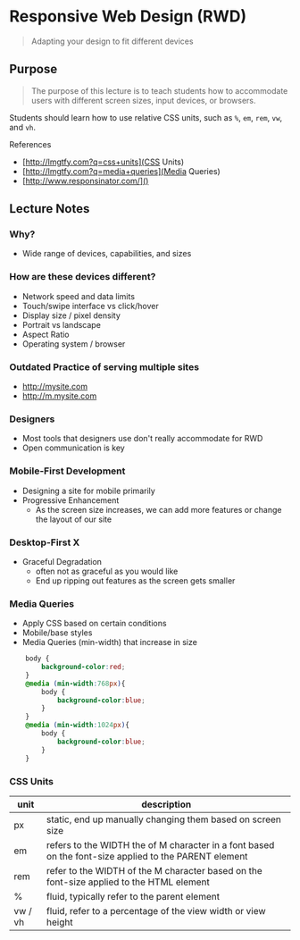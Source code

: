 # Responsive Web Design (RWD)
> Adapting your design to fit different devices

## Purpose
> The purpose of this lecture is to teach students how to accommodate users with different  screen sizes, input devices, or browsers.

Students should learn how to use relative CSS units, such as `%`, `em`, `rem`, `vw`, and `vh`.

References
- [http://lmgtfy.com?q=css+units](CSS Units)
- [http://lmgtfy.com?q=media+queries](Media Queries)
- [http://www.responsinator.com/]()

## Lecture Notes

### Why?
- Wide range of devices, capabilities, and sizes

### How are these devices different?
- Network speed and data limits
- Touch/swipe interface vs click/hover
- Display size / pixel density
- Portrait vs landscape
- Aspect Ratio
- Operating system / browser

### Outdated Practice of serving multiple sites
- http://mysite.com
- http://m.mysite.com

### Designers
- Most tools that designers use don't really accommodate for RWD
- Open communication is key

### Mobile-First Development
- Designing a site for mobile primarily
- Progressive Enhancement
    * As the screen size increases, we can add more features or change the layout of our site

### Desktop-First X
- Graceful Degradation
    * often not as graceful as you would like
    * End up ripping out features as the screen gets smaller

### Media Queries
- Apply CSS based on certain conditions
- Mobile/base styles
- Media Queries (min-width) that increase in size

```css
    body {
        background-color:red;
    }
    @media (min-width:768px){
        body {
            background-color:blue;
        }
    }
    @media (min-width:1024px){
        body {
            background-color:blue;
        }
    }
```

### CSS Units

| unit     | description                                                                                            |
|----------|--------------------------------------------------------------------------------------------------------|
| px       | static, end up manually changing them based on screen size                                             |
| em       | refers to the WIDTH the of M character in a font based on the font-size applied to the PARENT element  |
| rem      | refer to the WIDTH of the M character based on the font-size applied to the HTML element               |
| %        | fluid, typically refer to the parent element                                                           |
| vw / vh  | fluid, refer to a percentage of the view width or view height                                          |

